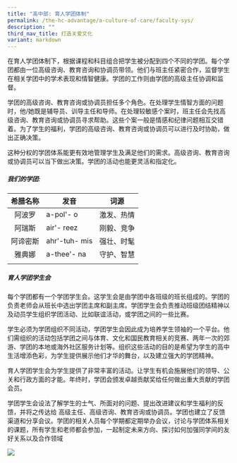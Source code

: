 ```yaml
---
title: "高中部: 育人学团体制"
permalink: /the-hc-advantage/a-culture-of-care/faculty-sys/
description: ""
third_nav_title: 打造关爱文化
variant: markdown
---
```

在育人学团体制下，根据课程和科目组合把学生被分配到四个不同的学团。每个学团都由一位高级咨询、教育咨询和协调员带领。他们与班主任紧密合作，监督学生在相关学团中的学术表现和情智健康。学团的工作则由学团的高级主任协调和监督。

学团的高级咨询、教育咨询或协调员担任多个角色。在处理学生情智方面的问题时，他/她既是辅导员、训导主任和导师。在处理较敏感个案时，班主任会先找高级咨询、教育咨询或协调员寻求帮助。这些个案一般是情感和纪律问题相互交错着。为了学生的福利，学团的高级咨询、教育咨询或协调员可以进行及时协助，做出正确决策。

这种分权的学团体系能更有效地管理学生及满足他们的需求。高级咨询、教育咨询或协调员可以当下做出决策。学团的活动也能更灵活和指定化。

##### 我们的学团:

|  希腊名称| 发音  | 词源  |
|:-:|---|---|
|阿波罗  | a-pol'- o  | 激发、热情  |
| 阿瑞斯 | air'- reez  | 刚毅、竞争  |
| 阿谛密斯 | ahr'-tuh- mis  | 强壮、时髦 |
| 雅典娜  | a-thee'- na  | 守护、智慧 |
|   |   |   |

##### 育人学团学生会

每个学团都有一个学团学生会。这学生会是由学团中各班级的班长组成的。学团的负责老师会从班长中选出学团主席和副主席。学团学生会负责推动班级团结精神以及动员学生组织学团活动、比如联谊活动，或学团之间的一些比赛。

学生必须为学团组织不同活动，学团学生会因此成为培养学生领袖的一个平台。他们需组织的活动包括学团之间与体育、文化和国民教育相关的竞赛、两年一次的郊游、学团的本地或海外社区服务计划等。组织这些活动的目的是希望为学生的高中生活增添色彩，为学生提供展示他们才华的舞台，以及建立强大的学团精神。

育人学团学生会为学生提供了非常丰富的活动。让学生有机会施展他们的领导、公关和行政方面的才能。年终时，学团会颁发卓越贡献奖给任何做出重大贡献的学团会员。

学团学生会设法了解学生的士气、所面对的问题、提出改进建议和学生福利的反馈，并将之传达给
高级主任、高级咨询、教育咨询或协调员。学团也建立了反馈渠道和分享会议。学团的相关人员每个学期都定期举办会议，讨论与学团体系相关的课题，所有学生和老师都会参加，一起制定未来方向、探讨如何加强同学间的友好关系以及合作领域


![](/images/College_Faculties_O1.JPG)